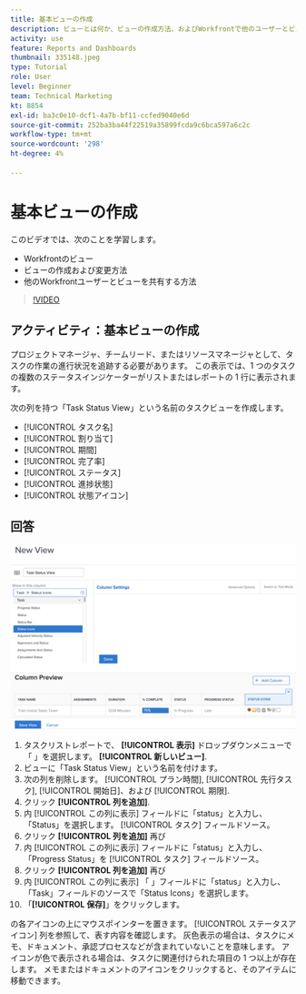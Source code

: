 ```yaml
---
title: 基本ビューの作成
description: ビューとは何か、ビューの作成方法、およびWorkfrontで他のユーザーとビューを共有する方法について説明します。
activity: use
feature: Reports and Dashboards
thumbnail: 335148.jpeg
type: Tutorial
role: User
level: Beginner
team: Technical Marketing
kt: 8854
exl-id: ba3c0e10-dcf1-4a7b-bf11-ccfed9040e6d
source-git-commit: 252ba3ba44f22519a35899fcda9c6bca597a6c2c
workflow-type: tm+mt
source-wordcount: '298'
ht-degree: 4%

---
```


# 基本ビューの作成

このビデオでは、次のことを学習します。

* Workfrontのビュー
* ビューの作成および変更方法
* 他のWorkfrontユーザーとビューを共有する方法

>[!VIDEO](https://video.tv.adobe.com/v/335148/?quality=12)

## アクティビティ：基本ビューの作成

プロジェクトマネージャ、チームリード、またはリソースマネージャとして、タスクの作業の進行状況を追跡する必要があります。 この表示では、1 つのタスクの複数のステータスインジケーターがリストまたはレポートの 1 行に表示されます。

次の列を持つ「Task Status View」という名前のタスクビューを作成します。

* [!UICONTROL タスク名]
* [!UICONTROL 割り当て]
* [!UICONTROL 期間]
* [!UICONTROL 完了率]
* [!UICONTROL ステータス]
* [!UICONTROL 進捗状態]
* [!UICONTROL 状態アイコン]

## 回答

![新しいビューを作成するための画面の画像](assets/view-exercise.png)

1. タスクリストレポートで、 **[!UICONTROL 表示]** ドロップダウンメニューで「 」を選択します。 **[!UICONTROL 新しいビュー]**.
1. ビューに「Task Status View」という名前を付けます。
1. 次の列を削除します。 [!UICONTROL プラン時間], [!UICONTROL 先行タスク], [!UICONTROL 開始日]、および [!UICONTROL 期限].
1. クリック **[!UICONTROL 列を追加]**.
1. 内 [!UICONTROL この列に表示] フィールドに「status」と入力し、「Status」を選択します。 [!UICONTROL タスク] フィールドソース。
1. クリック **[!UICONTROL 列を追加]** 再び
1. 内 [!UICONTROL この列に表示] フィールドに「status」と入力し、「Progress Status」を [!UICONTROL タスク] フィールドソース。
1. クリック **[!UICONTROL 列を追加]** 再び
1. 内 [!UICONTROL この列に表示] 「 」フィールドに「status」と入力し、「Task」フィールドのソースで「Status Icons」を選択します。
1. 「**[!UICONTROL 保存]**」をクリックします。

の各アイコンの上にマウスポインターを置きます。 [!UICONTROL ステータスアイコン] 列を参照して、表す内容を確認します。 灰色表示の場合は、タスクにメモ、ドキュメント、承認プロセスなどが含まれていないことを意味します。 アイコンが色で表示される場合は、タスクに関連付けられた項目の 1 つ以上が存在します。 メモまたはドキュメントのアイコンをクリックすると、そのアイテムに移動できます。
